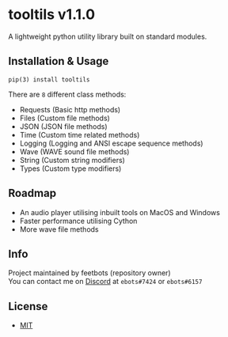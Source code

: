 # tooltils v1.1.0
A lightweight python utility library built on standard modules.

## Installation & Usage
```
pip(3) install tooltils
```

There are `8` different class methods:
- Requests (Basic http methods)
- Files (Custom file methods)
- JSON (JSON file methods)
- Time (Custom time related methods)
- Logging (Logging and ANSI escape sequence methods)
- Wave (WAVE sound file methods)
- String (Custom string modifiers)
- Types (Custom type modifiers)

## Roadmap
- An audio player utilising inbuilt tools on MacOS and Windows
- Faster performance utilising Cython
- More wave file methods

## Info
Project maintained by feetbots (repository owner)\
You can contact me on [Discord](https://discord.com/) at `ebots#7424` or `ebots#6157`

## License
- [MIT](https://choosealicense.com/licenses/mit/)
